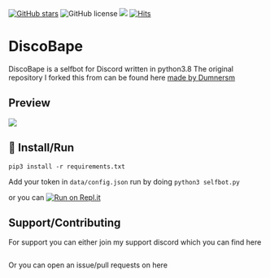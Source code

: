 [![GitHub stars](https://img.shields.io/github/stars/GoByeBye/DiscoBape?style=for-the-badge)](https://github.com/GoByeBye/DiscoBape/stargazers) ![GitHub license](https://img.shields.io/github/license/GoByeBye/DiscoBape?style=for-the-badge) ![](https://img.shields.io/badge/PYTHON-3.5--3.8-green?style=for-the-badge)
[![Hits](https://hits.seeyoufarm.com/api/count/incr/badge.svg?url=https%3A%2F%2Fgithub.com%2FGoByeBye%2FDiscoBape&count_bg=%2379C83D&title_bg=%23555555&icon=&icon_color=%23E7E7E7&title=Repo+Views&edge_flat=true)](https://hits.seeyoufarm.com)
# DiscoBape

DiscoBape is a selfbot for Discord written in python3.8
The original repository I forked this from can be found here [made by Dumnersm](https://github.com/sumnermcclure4554554/Selfbot-FOR-Cuffy)

## Preview
![](https://github.com/GoByeBye/DiscoBape/blob/master/Preview.gif)

## :memo: Install/Run

`pip3 install -r requirements.txt`


Add your token in `data/config.json`
run by doing `python3 selfbot.py`

or you can [![Run on Repl.it](https://repl.it/badge/github/GoByeBye/DiscoBape)](https://repl.it/github/GoByeBye/DiscoBape)


## Support/Contributing
For support you can either join my support discord which you can find here

<a href="https://discord.gg/DpGBq7T"><img src="https://discord.com/api/guilds/743205482507927568/widget.png?style=banner2" alt="" /></a>

Or you can open an issue/pull requests on here
